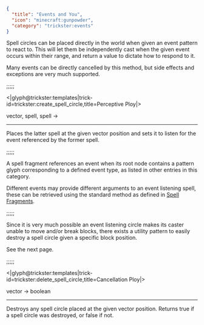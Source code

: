 ```json
{
  "title": "Events and You",
  "icon": "minecraft:gunpowder",
  "category": "trickster:events"
}
```

Spell circles can be placed directly in the world when given an event pattern to react to.
This will let them be independently cast when the given event occurs within their range,
and return a value to dictate how to respond to it.


Many events can be directly cancelled by this method, 
but side effects and exceptions are very much supported.

;;;;;

<|glyph@trickster:templates|trick-id=trickster:create_spell_circle,title=Perceptive Ploy|>

vector, spell, spell ->

---

Places the latter spell at the given vector position and sets it 
to listen for the event referenced by the former spell.

;;;;;

A spell fragment references an event when its root node contains a 
pattern glyph corresponding to a defined event type, as listed in other entries in this category.


Different events may provide different arguments to an event listening spell,
these can be retrieved using the standard method as defined in [Spell Fragments](^trickster:functions).

;;;;;

Since it is very much possible an event listening circle makes its caster unable to move and/or break blocks,
there exists a utility pattern to easily destroy a spell circle given a specific block position.


See the next page.

;;;;;

<|glyph@trickster:templates|trick-id=trickster:delete_spell_circle,title=Cancellation Ploy|>

vector -> boolean

---

Destroys any spell circle placed at the given vector position.
Returns true if a spell circle was destroyed, or false if not.